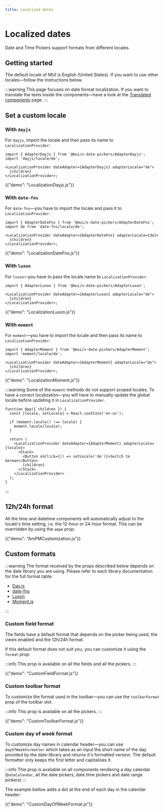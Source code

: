 ```yaml
---
title: Localized dates
---
```


# Localized dates

<p class="description">Date and Time Pickers support formats from different locales.</p>

## Getting started

The default locale of MUI is English (United States). If you want to use other locales—follow the instructions below.

:::warning
This page focuses on date format localization.
If you want to translate the texts inside the components—have a look at the [Translated components](/x/react-date-pickers/localization/) page.
:::

## Set a custom locale

### With `dayjs`

For `dayjs`, import the locale and then pass its name to `LocalizationProvider`:

```tsx
import { AdapterDayjs } from '@mui/x-date-pickers/AdapterDayjs';
import 'dayjs/locale/de';

<LocalizationProvider dateAdapter={AdapterDayjs} adapterLocale="de">
  {children}
</LocalizationProvider>;
```

{{"demo": "LocalizationDayjs.js"}}

### With `date-fns`

For `date-fns`—you have to import the locale and pass it to `LocalizationProvider`:

```tsx
import { AdapterDateFns } from '@mui/x-date-pickers/AdapterDateFns';
import de from 'date-fns/locale/de';

<LocalizationProvider dateAdapter={AdapterDateFns} adapterLocale={de}>
  {children}
</LocalizationProvider>;
```

{{"demo": "LocalizationDateFns.js"}}

### With `luxon`

For `luxon`—you have to pass the locale name to `LocalizationProvider`:

```tsx
import { AdapterLuxon } from '@mui/x-date-pickers/AdapterLuxon';

<LocalizationProvider dateAdapter={AdapterLuxon} adapterLocale="de">
  {children}
</LocalizationProvider>;
```

{{"demo": "LocalizationLuxon.js"}}

### With `moment`

For `moment`—you have to import the locale and then pass its name to `LocalizationProvider`:

```tsx
import { AdapterMoment } from '@mui/x-date-pickers/AdapterMoment';
import 'moment/locale/de';

<LocalizationProvider dateAdapter={AdapterMoment} adapterLocale="de">
  {children}
</LocalizationProvider>;
```

{{"demo": "LocalizationMoment.js"}}

:::warning
Some of the `moment` methods do not support scoped locales.
To have a correct localization—you will have to manually update the global locale before updating it in `LocalizationProvider`.

```tsx
function App({ children }) {
  const [locale, setLocale] = React.useState('en-us');

  if (moment.locale() !== locale) {
    moment.locale(locale);
  }

  return (
    <LocalizationProvider dateAdapter={AdapterMoment} adapterLocale={locale}>
      <Stack>
        <Button onClick={() => setLocale('de')}>Switch to German</Button>
        {children}
      </Stack>
    </LocalizationProvider>
  );
}
```

:::

## 12h/24h format

All the time and datetime components will automatically adjust to the locale's time setting, i.e. the 12-hour or 24-hour format.
This can be overridden by using the `ampm` prop:

{{"demo": "AmPMCustomization.js"}}

## Custom formats

:::warning
The format received by the props described below depends on the date library you are using.
Please refer to each library documentation for the full format table:

- [Day.js](https://day.js.org/docs/display/format)
- [date-fns](https://date-fns.org/docs/format)
- [Luxon](https://moment.github.io/luxon/#/formatting?id=table-of-tokens)
- [Moment.js](https://momentjs.com/docs/#/displaying/format/)

:::

### Custom field format

The fields have a default format that depends on the picker being used, the views enabled and the 12h/24h format.

If this default format does not suit you, you can customize it using the `format` prop:

:::info
This prop is available on all the fields and all the pickers.
:::

{{"demo": "CustomFieldFormat.js"}}

### Custom toolbar format

To customize the format used in the toolbar—you can use the `toolbarFormat` prop of the toolbar slot.

:::info
This prop is available on all the pickers.
:::

{{"demo": "CustomToolbarFormat.js"}}

### Custom day of week format

To customize day names in calendar header—you can use `dayOfWeekFormatter` which takes as an input the short name of the day provided by the date-library and returns it's formatted version.
The default formatter only keeps the first letter and capitalises it.

:::info
This prop is available on all components rendering a day calendar (`DateCalendar`, all the date pickers, date time pickers and date range pickers)
:::

The example bellow adds a dot at the end of each day in the calendar header:

{{"demo": "CustomDayOfWeekFormat.js"}}
